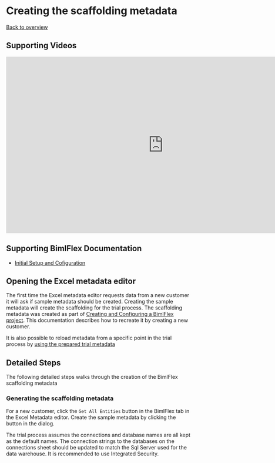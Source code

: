 # Creating the scaffolding metadata

[Back to overview](https://varigence.com/Documentation/BimlFlex/Article/Trial+Process+Overview)

## Supporting Videos

<iframe width="853" height="480" src="https://www.youtube.com/embed/YJTrhoQW6qw?rel=0" frameborder="0" allow="autoplay; encrypted-media" allowfullscreen></iframe>

## Supporting BimlFlex Documentation

- [Initial Setup and Cofiguration](../user-guide/initial-setup-and-configuration.md)

## Opening the Excel metadata editor

The first time the Excel metadata editor requests data from a new customer it will ask if sample metadata should be created. Creating the sample metadata will create the scaffolding for the trial process.
The scaffolding metadata was created as part of [Creating and Configuring a BimlFlex project](creating-and-configuring-a-bimlflex-project.md). This documentation describes how to recreate it by creating a new customer.

It is also possible to reload metadata from a specific point in the trial process by [using the prepared trial metadata](using-prepared-trial-metadata.md)

## Detailed Steps

The following detailed steps walks through the creation of the BimlFlex scaffolding metadata

### Generating the scaffolding metadata

For a new customer, click the `Get All Entities` button in the BimlFlex tab in the Excel Metadata editor. Create the sample metadata by clicking the button in the dialog.

The trial process assumes the connections and database names are all kept as the default names. The connection strings to the databases on the connections sheet should be updated to match the Sql Server used for the data warehouse. It is recommended to use Integrated Security.
